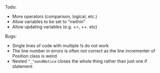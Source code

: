 Todo:
* More operators (comparison, logical, etc.)
* Allow variables to be set to "nwthin"
* Allow updating variables (e.g. +=, ++. etc)

Bugs:
* Single lines of code with multiple !s do not work
* The line number in errors is often not correct as the line incrementer of Position class is weird
* Nested `^_^ewndNotice` closes the whole thing rather than just one if statement